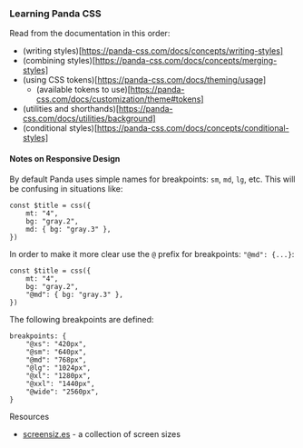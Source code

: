 ### Learning Panda CSS

Read from the documentation in this order:

- (writing styles)[https://panda-css.com/docs/concepts/writing-styles]
- (combining styles)[https://panda-css.com/docs/concepts/merging-styles]
- (using CSS tokens)[https://panda-css.com/docs/theming/usage]
  - (available tokens to use)[https://panda-css.com/docs/customization/theme#tokens]
- (utilities and shorthands)[https://panda-css.com/docs/utilities/background]
- (conditional styles)[https://panda-css.com/docs/concepts/conditional-styles]

#### Notes on Responsive Design

By default Panda uses simple names for breakpoints: `sm`, `md`, `lg`, etc. This will be confusing in situations like:

```tsx
const $title = css({
	mt: "4",
	bg: "gray.2",
	md: { bg: "gray.3" },
})
```

In order to make it more clear use the `@` prefix for breakpoints: `"@md": {...}`:

```tsx
const $title = css({
	mt: "4",
	bg: "gray.2",
	"@md": { bg: "gray.3" },
})
```

The following breakpoints are defined:

```tsx
breakpoints: {
	"@xs": "420px",
	"@sm": "640px",
	"@md": "768px",
	"@lg": "1024px",
	"@xl": "1280px",
	"@xxl": "1440px",
	"@wide": "2560px",
}
```

Resources

- [screensiz.es](https://screensiz.es/) - a collection of screen sizes

